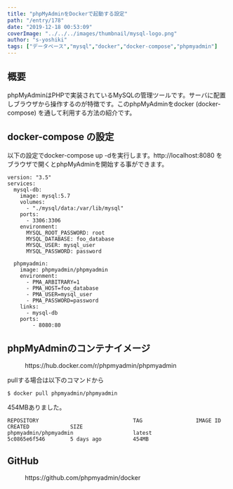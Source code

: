 ```yaml
---
title: "phpMyAdminをDockerで起動する設定"
path: "/entry/178"
date: "2019-12-18 00:53:09"
coverImage: "../../../images/thumbnail/mysql-logo.png"
author: "s-yoshiki"
tags: ["データベース","mysql","docker","docker-compose","phpmyadmin"]
---
```


## 概要

phpMyAdminはPHPで実装されているMySQLの管理ツールです。サーバに配置しブラウザから操作するのが特徴です。このphpMyAdminをdocker (docker-compose) を通して利用する方法の紹介です。

## docker-compose の設定

以下の設定でdocker-compose up -dを実行します。http://localhost:8080 をブラウザで開くとphpMyAdminを開始する事ができます。

```
version: "3.5"
services:
  mysql-db:
    image: mysql:5.7
    volumes:
      - "./mysql/data:/var/lib/mysql"
    ports:
      - 3306:3306
    environment:
      MYSQL_ROOT_PASSWORD: root
      MYSQL_DATABASE: foo_database
      MYSQL_USER: mysql_user
      MYSQL_PASSWORD: password

  phpmyadmin:
    image: phpmyadmin/phpmyadmin
    environment:
      - PMA_ARBITRARY=1
      - PMA_HOST=foo_database
      - PMA_USER=mysql_user
      - PMA_PASSWORD=password
    links:
      - mysql-db
    ports:
        - 8080:80
```

## phpMyAdminのコンテナイメージ

<!-- wp:embed {"url":"https://hub.docker.com/r/phpmyadmin/phpmyadmin"} -->
<figure class="wp-block-embed"><div class="wp-block-embed__wrapper">
https://hub.docker.com/r/phpmyadmin/phpmyadmin
</div></figure>
<!-- /wp:embed -->

pullする場合は以下のコマンドから

```
$ docker pull phpmyadmin/phpmyadmin
```

454MBありました。

```
REPOSITORY                              TAG                 IMAGE ID            CREATED             SIZE
phpmyadmin/phpmyadmin                   latest              5c0865e6f546        5 days ago          454MB
```

## GitHub

<!-- wp:embed {"url":"https://github.com/phpmyadmin/docker"} -->
<figure class="wp-block-embed"><div class="wp-block-embed__wrapper">
https://github.com/phpmyadmin/docker
</div></figure>
<!-- /wp:embed -->